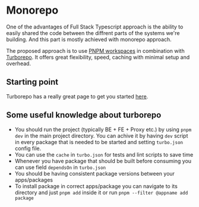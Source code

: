 # Monorepo

One of the advantages of Full Stack Typescript approach is the ability to easily shared the code between the diffrent parts of the systems we're building. And this part is mostly achieved with monorepo approach.

The proposed approach is to use [PNPM workspaces](https://pnpm.io/workspaces) in combination with [Turborepo](https://turbo.build/repo/docs). It offers great flexibility, speed, caching with minimal setup and overhead.

## Starting point

Turborepo has a really great page to get you started [here](https://turbo.build/repo/docs/getting-started/create-new#quickstart).

## Some useful knowledge about turborepo

- You should run the project (typically BE + FE + Proxy etc.) by using `pnpm dev` in the main project directory. You can achive it by having `dev` script in every package that is needed to be started and setting `turbo.json` config file.
- You can use the `cache` in `turbo.json` for tests and lint scripts to save time
- Whenever you have package that should be built before consuming you can use field `dependsOn` in `turbo.json`
- You should be having consistent package versions between your apps/packages
- To install package in correct apps/package you can navigate to its directory and just `pnpm add` inside it or run `pnpm --filter @appname add package`
